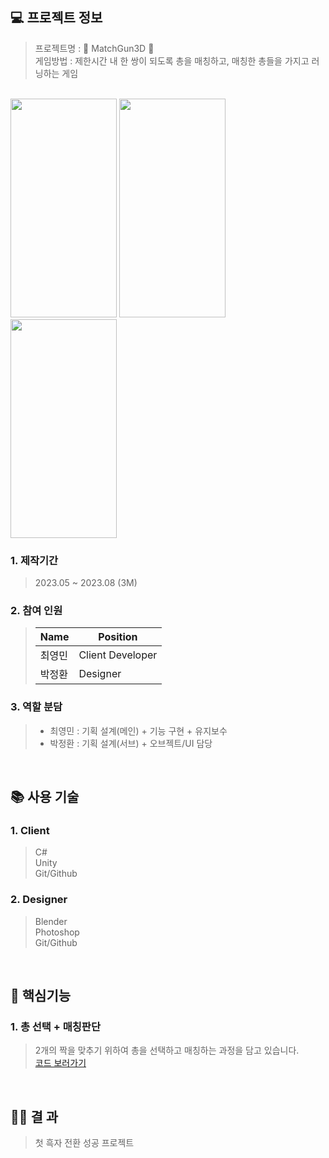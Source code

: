 ## 💻 프로젝트 정보

> 프로젝트명 : 🔫 MatchGun3D 🔫<br>
> 게임방법 : 제한시간 내 한 쌍이 되도록 총을 매칭하고, 매칭한 총들을 가지고 러닝하는 게임

<br>

<img src="https://github.com/richrookie/MatchGun3D/assets/83854046/ba6b96ee-2fd0-4b83-9e69-5be67bc6912f" width="170" height="350"/>
<img src="https://github.com/richrookie/MatchGun3D/assets/83854046/10977be8-acab-4127-9637-6b38c1433dfd" width="170" height="350"/>
<img src="https://github.com/richrookie/MatchGun3D/assets/83854046/3d09565b-6f44-454a-aaa4-464b3fe40abf" width="170" height="350"/>

### 1. 제작기간
>  2023.05 ~ 2023.08 (3M)

### 2. 참여 인원
>Name|Position|
>|------|---|
>|최영민|Client Developer|
>|박정환|Designer|

### 3. 역할 분담
> - 최영민 : 기획 설계(메인) + 기능 구현 + 유지보수
> - 박정환 : 기획 설계(서브) + 오브젝트/UI 담당

<br>

## 📚 사용 기술

### 1. Client
> C#<br>
> Unity<br>
> Git/Github<br>

### 2. Designer
> Blender<br>
> Photoshop<br>
> Git/Github<br>

<br>

## 🔑 핵심기능

### 1. 총 선택 + 매칭판단
> 2개의 짝을 맞추기 위하여 총을 선택하고 매칭하는 과정을 담고 있습니다.<br>
> [코드 보러가기](https://github.com/richrookie/MatchGun3D/blob/dc2fe72206eb1cde0e3cda71d1de8fa84bb965f8/Assets/01Scripts/Manager/Game/Match/MatchPlayManager.cs#L36)

<br>

## 💁‍♂️ 결 과
> 첫 흑자 전환 성공 프로젝트
